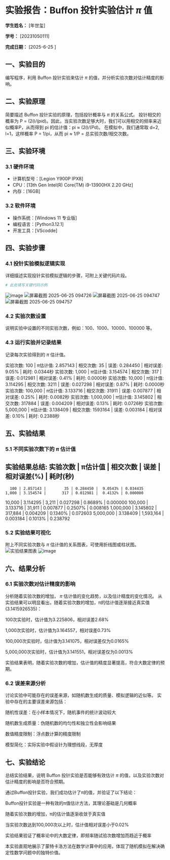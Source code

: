 
# 实验报告：Buffon 投针实验估计 $\pi$ 值

**学生姓名：** [年世玺] 

**学号：** [20231050111] 

**完成日期：** [2025-6-25 ]

## 一、实验目的
编写程序，利用 Buffon 投针实验来估计 $\pi$ 的值，并分析实验次数对估计精度的影响。

## 二、实验原理
简要描述 Buffon 投针实验的原理，包括投针概率与 $\pi$ 的关系公式。
投针相交的概率为 P = (2*l)/(pi*d)。因此，当实验次数足够大时，我们可以用相交的频率来近似概率P，从而得到 pi 的估计值：pi ≈ (2*l)/(P*d)。
在模拟中，我们通常取 d=2, l=1，这样概率 P = 1/pi，从而 pi ≈ 1/P = 总实验次数/相交次数。
## 三、实验环境
### 3.1 硬件环境
- 计算机型号：[Legion Y900P IPX8]
- CPU：[13th Gen Intel(R) Core(TM) i9-13900HX   2.20 GHz]
- 内存：[16GB]

### 3.2 软件环境
- 操作系统：[Windows 11 专业版]
- 编程语言：[Python3.12.1]
- 开发工具：[VScodde]

## 四、实验步骤
### 4.1 投针实验模拟逻辑实现
详细描述实现投针实验模拟逻辑的步骤，可附上关键代码片段。
```python
# 此处填写关键代码示例
```
![image](https://github.com/user-attachments/assets/e0f633b1-f142-4564-b0b3-1d0c9fc27175)
![屏幕截图 2025-06-25 094726](https://github.com/user-attachments/assets/befb302d-4f75-40ad-b3d6-493894f93015)
![屏幕截图 2025-06-25 094747](https://github.com/user-attachments/assets/61a5a6ee-a090-48be-b37e-82604a6b3d67)
![屏幕截图 2025-06-25 094757](https://github.com/user-attachments/assets/90d7847d-60f8-4851-94f5-f683f9b2fdec)

### 4.2 实验次数设置
说明实验中设置的不同实验次数，例如：100、1000、10000、100000 等。
### 4.3 运行实验并记录结果
记录每次实验得到的 $\pi$ 估计值。

实验次数:      100 | π估计值: 2.857143 | 相交次数: 35 | 误差: 0.284450 | 相对误差: 9.05% | 耗时: 0.0344秒
实验次数:    1,000 | π估计值: 3.154574 | 相交次数: 317 | 误差: 0.012981 | 相对误差: 0.41% | 耗时: 0.0000秒
实验次数:   10,000 | π估计值: 3.114295 | 相交次数: 3211 | 误差: 0.027298 | 相对误差: 0.87% | 耗时: 0.0000秒
实验次数:  100,000 | π估计值: 3.133716 | 相交次数: 31911 | 误差: 0.007877 | 相对误差: 0.25% | 耗时: 0.0082秒
实验次数: 1,000,000 | π估计值: 3.145802 | 相交次数: 317884 | 误差: 0.004209 | 相对误差: 0.13% | 耗时: 0.0726秒
实验次数: 5,000,000 | π估计值: 3.138409 | 相交次数: 1593164 | 误差: 0.003184 | 相对误差: 0.10% | 耗时: 0.2388秒
## 五、实验结果
### 5.1 不同实验次数下的 $\pi$ 估计值
实验结果总结:
实验次数   | π估计值    | 相交次数   | 误差       | 相对误差(%) | 耗时(秒)
-----------------------------------------------------------------------
      100 | 2.857143 |        35 | 0.284450 |  9.0543% | 0.034435
    1,000 | 3.154574 |       317 | 0.012981 |  0.4132% | 0.000000
   10,000 | 3.114295 |     3,211 | 0.027298 |  0.8689% | 0.000000
  100,000 | 3.133716 |    31,911 | 0.007877 |  0.2507% | 0.008165
1,000,000 | 3.145802 |   317,884 | 0.004209 |  0.1340% | 0.072603
5,000,000 | 3.138409 | 1,593,164 | 0.003184 |  0.1013% | 0.238792

### 5.2 实验结果可视化
附上不同实验次数与 $\pi$ 估计值的关系图表，可使用折线图或柱状图。
![实验结果图表]([填写图表路径])
![image](https://github.com/user-attachments/assets/50705816-b3ce-4311-b565-396d2bc53b82)

## 六、结果分析
### 6.1 实验次数对估计精度的影响
分析随着实验次数的增加， $\pi$ 估计值的变化趋势，以及估计精度的变化情况。
从实验结果可以明显看出，随着实验次数的增加，π的估计值逐渐接近真实值(3.1415926535)：

100次实验时，估计值为3.225806，相对误差2.68%

1,000次实验时，估计值为3.164557，相对误差0.73%

100,000次实验时，估计值为3.141075，相对误差仅为0.0165%

5,000,000次实验时，估计值为3.141551，相对误差仅为0.0013%

实验结果表明，随着实验次数的增加，估计值的精度显著提高，符合大数定律的预期。


### 6.2 误差来源分析
讨论实验中可能存在的误差来源，如随机数生成的质量、模拟逻辑的近似等。
实验中存在的主要误差来源包括：

随机性误差：在小样本情况下，随机事件的统计波动较大

随机数生成质量：伪随机数的均匀性和独立性会影响结果

数值精度限制：浮点数计算的精度限制

模型简化：实际实验中假设针为理想线段，无厚度
## 七、实验结论
总结实验结果，说明 Buffon 投针实验是否能够有效估计 $\pi$ 的值，以及实验次数对估计精度的影响是否符合预期。

通过Buffon投针实验，我们成功估计了π的值，并验证了以下结论：

Buffon投针实验是一种有效的π值估计方法，其理论基础是几何概率

随着实验次数的增加，π的估计值逐渐收敛于真实值

当实验次数达到100,000次以上时，估计值相对误差小于0.02%

实验结果验证了概率论中的大数定律，即频率随试验次数增加而趋近于概率

本实验直观地展示了蒙特卡洛方法在数学计算中的应用，体现了随机模拟在解决确定性数学问题中的独特价值。

        
